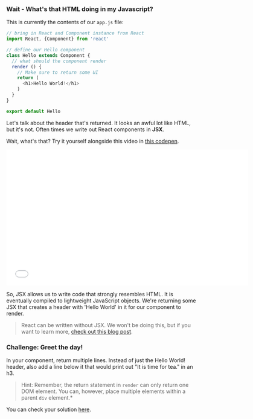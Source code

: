 
### Wait - What's that HTML doing in my Javascript?

This is currently the contents of our `app.js` file:
```js
// bring in React and Component instance from React
import React, {Component} from 'react'

// define our Hello component
class Hello extends Component {
  // what should the component render
  render () {
    // Make sure to return some UI
    return (
      <h1>Hello World!</h1>
    )
  }
}

export default Hello
```

Let's talk about the header that's returned. It looks an awful lot like HTML, but it's not. Often times we write out React components in **JSX**.

Wait, what's that? Try it yourself alongside this video in [this codepen](https://codepen.io/susir/pen/wJPoBw).

<iframe src="//fast.wistia.net/embed/iframe/dcps4dqziy?seo=false" title="Wistia video player" allowtransparency="true" frameborder="0" scrolling="no" class="wistia_embed" name="wistia_embed" allowfullscreen mozallowfullscreen webkitallowfullscreen oallowfullscreen msallowfullscreen width="640" height="360"></iframe>


So, JSX allows us to write code that strongly resembles HTML. It is eventually compiled to lightweight JavaScript objects. We're returning some JSX that creates a header with 'Hello World' in it for our component to render.

> React can be written without JSX. We won't be doing this, but if you want to learn more, [check out this blog post](http://jamesknelson.com/learn-raw-react-no-jsx-flux-es6-webpack/).

### Challenge: Greet the day!
In your component, return multiple lines. Instead of just the Hello World! header, also add a line below it that would print out "It is time for tea." in an h3.

> Hint: Remember, the return statement in `render` can only return one DOM element. You can, however, place multiple elements within a parent `div` element.*

You can check your solution [here](https://git.generalassemb.ly/education-product/module-fe-framework-react/tree/master/exercise-solutions/jsx-hello-world).
